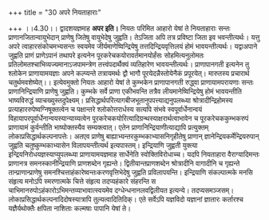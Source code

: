 +++
title = "30 अपरे नियताहाराः"

+++
।।4.30।। द्वादशयज्ञमाह **अपर इति।** नियतः परिमित आहारो येषां ते
नियताहाराः सन्तः प्राणानजितान्वायुभेदान् प्राणेषु जितेषु वायुभेदेषु
जुह्वति। तेऽजिता अपि तत्र प्रविष्टा जिता इव भवन्तीत्यर्थः। यत्तु अपरे
त्वाहारसंकोचमभ्यसन्तः स्वयमेव जीर्यमाणेष्विन्द्रियेषु
तत्तदिन्द्रियवृत्तिलयं होमं भावयन्तीत्यर्थः। यद्वाअपाने जुह्वति प्राणं
प्राणेऽपानं तथापरे इत्यनेन पूरकरेचकयोरावर्तमानयोर्हंसः सोहमित्यनुलोमतः
प्रतिलोमतश्चाभिव्यज्यमानाऽजपामन्त्रेण तत्त्वंपदार्थैक्यं व्यतिहारेण
भावयन्तीत्यर्थः। प्राणापानगती इत्यनेन तु श्लोकेन प्राणायामयज्ञाः अपने
कल्प्यन्ते तत्रायमर्थः द्वौ भागौ पूरयेदन्नैस्तोयेनैकं प्रपूरयेत्।
मारुतस्य प्रचारार्थ चतुर्थमवशेष्येत्।। इत्येवमुक्तो नियतः आहारो येषां ते
कुम्भकेन प्राणापानगती रुद्ध्वा प्राणायामपरायणाः सन्तः प्राणानिन्द्रियाणि
प्राणेषु जुह्वति। कुम्भके सर्वे प्राणा एकीभवन्ति तत्रैव
लीयमानेष्विन्द्रियेषु होमं भावयन्तीति भाष्यविरुद्धं
व्याचख्युस्तदुपेक्ष्यम्।
प्रसिद्धार्थपरित्यागबीजभूतानुपपत्त्याद्यनुपलब्ध्या
श्रोत्रादीन्द्रिहोमस्य प्रत्याहाररुपेष्वग्निषूक्तत्वेन च पक्षान्तरे
श्लोकोत्तरार्धस्य सत्यपि संभवे स्वपूर्वार्धेनान्वयं
विहायापरपूर्वार्धेनान्वयस्यान्याय्यत्वेन
पूरकरेचकयोरित्यादिग्रन्थस्याक्षरार्थत्वाभावेन च पूरकरेचककुम्भकरुपं
प्राणायामं कुर्वन्तीति भाष्योक्तस्यैव सम्यक्त्वात्। एतेन
प्राणानिन्द्रियाणीत्याद्यापि प्रत्युक्तम् लोकाप्रसिद्धार्थकल्पनापत्तेः।
अतएव प्राणेषु बाह्याभ्यन्तरकुम्भकाभ्यासनिगृहीतेषु प्राणान्
ज्ञानेन्द्रियकर्मेन्द्रियरुपान् जुह्वति चतुष्कुम्भकाभ्यासेन
विलापयन्तीत्यर्थ इत्यपास्तम्। इन्द्रियाणि जुह्वती युक्त्या
इन्द्रियनिरोधयज्ञस्याप्युपलब्ध्या प्राणायामयज्ञमाह सार्धेनेति
स्वोक्तिविरोधाच्च। यदपि नियताहारा वैराग्यादिमन्तः प्राणानत्र
समनस्कानीन्द्रियाणि प्राणशब्देन गृह्यन्ते। द्वितीयान्तप्राणशब्देन
श्रोत्रादीनि वागादीनि च गृह्यन्ते तान्प्राणान्प्राणेषु
समनश्चित्ताहंकारेष्वन्तःकरणवृत्तिभेदेषु जुह्वति प्रविलापयन्ति।
इन्द्रियाणि संकल्पात्मके मनसि संहृत्य मनोऽपि स्मरणात्मके चित्ते संहृत्य
तदप्यहंकारे संहरन्ति स चाभिमानरुपोऽहंकारोऽभिमन्तव्याभावात्स्वयमेव
दग्धेन्धनानलवद्विलीयत इत्यन्ये। तदप्यसमञ्जसम्।
लोकाप्रसिद्धार्थकल्पनादिदोषस्यात्रापि तुल्यत्वादितिदिक्। एते सर्वेऽपि
यज्ञविदो यज्ञानां ज्ञातारः कर्तारश्च यज्ञैर्यथोक्तैः क्षपिता नाशिताः
कल्मषाः पापानि येषां ते।
